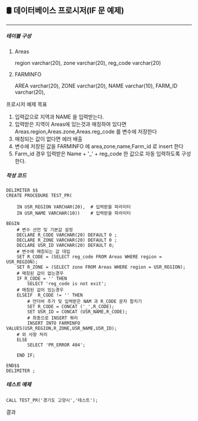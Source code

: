 ## 🛢 데이터베이스  프로시저(IF 문 예제)

--------------------------------------------------------------------------------

##### 테이블 구성

1. Areas

   region varchar(20), zone varchar(20), reg_code varchar(20)





2. FARMINFO

   AREA  varchar(20), ZONE varchar(20), NAME varchar(10), FARM_ID varchar(20),











프로시저 예제 목표

1. 입력값으로 지역과  NAME 을 입력받는다.
2. 입력받은 지역이 Areas에 있는것과 매칭하여 있다면 Areas.region,Areas.zone,Areas.reg_code 를 변수에 저장한다
3. 매칭되는 값이 없다면 에러 배출
4. 변수에 저장된 값을 FARMINFO 에 area,zone,name,Farm_id 로 insert 한다
5. Farm_id 경우 입력받은 Name + '_' + reg_code 한 값으로 자동 입력하도록 구성한다.

##### 작성 코드

```mysql
DELIMITER $$
CREATE PROCEDURE TEST_PR(

	IN USR_REGION VARCHAR(20), 	# 입력받을 파라미터
	IN USR_NAME VARCHAR(10))	# 입력받을 파라미터
	
BEGIN
	# 변수 선언 및 기본값 설정
	DECLARE R_CODE VARCHAR(20) DEFAULT 0 ;
	DECLARE R_ZONE VARCHAR(20) DEFAULT 0 ;
	DECLARE USR_ID VARCHAR(20) DEFAULT 0;
	# 변수에 매칭되는 값 대입
	SET R_CODE = (SELECT reg_code FROM Areas WHERE region = USR_REGION);
	SET R_ZONE = (SELECT zone FROM Areas WHERE region = USR_REGION);
	# 매칭된 값이 없는경우
	IF R_CODE = '' THEN
		SELECT 'reg_code is not exit';
	# 매칭된 값이 있는경우
	ELSEIF  R_CODE != '' THEN
		# 언더바 추가 및 입력받은 NAM 과 R_CODE 문자 합치기
		SET R_CODE = CONCAT ('_',R_CODE);
		SET USR_ID = CONCAT (USR_NAME,R_CODE);
		# 최종으로 INSERT 쿼리
		INSERT INTO FARMINFO VALUES(USR_REGION,R_ZONE,USR_NAME,USR_ID);	
	# 외 사항 처리	
	ELSE
		SELECT 'PR_ERROR 404';

	END IF;
	
END$$
DELIMITER ;
```



##### 테스트 예제

```mysql
CALL TEST_PR('경기도 고양시','테스트');
```



결과 

